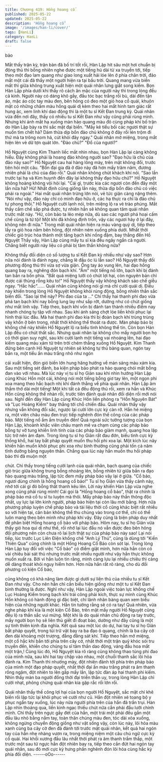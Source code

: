 ```yaml
---
title: Chương 419: Hồng hoang cổ
published: 2025-05-22
updated: 2025-05-22
description: 'Hồng hoang cổ'
image: '/images/han-li/cover/'
tags: [HanLi]
category: HanLi
draft: false
---
```


bảo

Mắt thấy trận kỳ, trận bàn đã bố trí tốt rồi, Hàn Lập hít sâu một hơi
chuẩn bị động thủ thì bỗng nhiên nghe được một tiếng hú dài từ
xa truyền tới, tiếp theo một đạo lam quang như giao long xuất hải
lóe lên ở phía chân trời, đảo mắt một cái đã thấy một người hiện
ra tại bầu trời.
Quang mang vừa biến mất thì giữa không trung xuất hiện một
quái nhân lưng giắt song kiếm.
Bọn Hàn Lập phía dưới khi thấy rõ cách ăn mặc của người này
thì trong lòng đều cả kinh.
Người này có dáng khô gầy, đầu tóc bạc trắng rối bù, dài đến tận
áo, mặc áo cộc tay màu đen, bên hông có đeo một giỏ hoa cổ
quái, khuôn mặt có những chấm màu hồng quái dị kèm theo hai
mắt hình tam giác rất hung ác, xem linh khí dao động thì là một tu
sĩ Kết Đan trung kỳ.
Quái nhân vừa đến nơi đây, thấy có nhiều tu sĩ Kết Đan như vậy
cũng phải rùng mình. Nhưng khi ánh mắt hạ xuống màn hào
quang màu đỏ cùng pháp khí bố trận do Hàn Lập bày ra thì sắc
mặt đại biến.
"Mấy kẻ tiểu bối các ngươi thật sự muốn tìm chết hả? Dám thừa
dịp bổn đảo chủ không ở đây rồi lén trộm đi thứ mà ta trông nom
hả, cút khỏi đây ngay." Quái nhân mở miệng, trong mắt hiện lên
vẻ dữ tợn quát lớn.
"Đảo chủ?"
"Đồ của ngươi?"

Hồ Nguyệt cùng Kim Thanh liếc mắt nhìn nhau, bọn Hàn Lập lại
càng không hiểu.
Đây không phải là hoang đảo không người sao?
"Đạo hữu là chủ của đảo này sao?" Hồ Nguyệt cau hai hàng lông
mày, trên mặt không đổi, trước tiên hỏi một câu.
"Bổn đại gia đã ở đảo này đã hơn mấy trăm năm, đương nhiên
phải là chủ của đảo rồi." Quái nhân không chút khách khí nói.
"Sao lần trước tại hạ và Kim huynh đến đây lại không thấy đạo
hữu chứ?" Hồ Nguyệt không hoảng không vội hỏi lại.
"Cái gì, trước kia các ngươi còn đến đây một lần nữa hả? Hừ!
Nhất định cũng giống lần này, thừa dịp bổn đảo chủ có việc phải
ra ngoài." Hai mắt quái nhân trừng lớn nói, vẻ tức giận càng nặng
thêm.
"Nói như vậy, đảo này chỉ có mình đạo hữu ở, các hạ thực ra chỉ
là đảo chủ tự phong thôi." Hồ Nguyệt cười lạnh nói, trên miệng lộ
ra vẻ trào phúng.
Mắt thấy cấm chế sắp phá được, tự nhiên hắn sẽ không quan tâm
quái nhân trước mắt này.
"Hừ, còn bảo ta lẻo mép nữa, dù sao các ngươi phá hoại cấm chế
cũng là tử tội! Một khi đã không định trốn, vậy các ngươi hãy ở lại
đây, không nên đi nữa." Trong mắt quái nhân hiện ra màu vàng
quỷ dị, tiếp theo lấy ra giỏ hoa nằm bên hông, đột nhiên ném
xuống phía dưới.
Mhất thời chiếc giỏ trúc hóa thành một tầng bạch khí nồng đậm,
bay thẳng đến Hồ Nguyệt
Thấy vậy, Hàn Lập cùng mấy tu sĩ kia đều ngây ngẩn cả người.
Chẳng biết người này liệu có phải bị tâm thần không nữa?

Không thấy đối diện có số lượng tu sĩ Kết Đan kỳ nhiều như vậy
sao? Hơn nữa nói đánh là đánh ngay, chẳng lẽ đầu óc lú lẫn sao?
Hồ Nguyệt thấy đối phương động thủ thì vừa sợ vừa giận. Ống
tay áo vung lên, hai đạo hồng quang bay ra, nghêng đón bạch
khí.
"Ầm" một tiếng nổ lớn, bạch khí bị đánh tan bắn ra bốn phía.
"Bất quá miệng lưỡi có chút lợi hại, còn nguyên bản chỉ được cái
thùng rỗng kêu to!" Hồ Nguyệt thấy vậy không khách sáo chế giễu
ngay.
"Hắc hắc"……
Quái nhân cũng không nói gì mà chỉ cười quái dị. Điều này khiến
trong lòng Hồ Nguyệt không khỏi rúng động, bỗng nhiên thần sắc
biến đổi.
"Sao lại thế này? Phi đao của ta …"
Chỉ thấy hai thanh phi đao vừa phá tan bạch khí nay bỗng lung
lay như sắp rớt, dường như có chút giống như mất linh vậy.
Tiếp theo, bạch khí vốn bị đánh tan thành nhiều điểm nay nhanh
chóng tụ tập với nhau. Sau khi ánh sáng chợt lóe liền khôi phục
lại hình thái lúc đầu.
Mà hai thanh phi đao kia thì bị đoàn bạch khí trùng trùng vây khốn
ở bên trong, nhất thời không thể thoát ra được.
Màn pháp bảo bị khống chế này khiến Hồ Nguyệt lộ ra biểu tình
không thể tin. Còn bọn Hàn Lập đều có chút thất sắc.
Nhưng quái nhân lại không cho mấy người bọn họ có thời gian
suy nghĩ, sau khi cười lạnh một tiếng vai nhoáng lên, hai đạo
kiếm quang màu xám từ trên trời chém thẳng xuống Hồ Nguyệt.
Kim Thanh đứng bên cạnh Hồ Nguyệt tự nhiên sẽ không tự thủ
bàng quan, ngón tay bắn ra, một tiểu ấn màu trắng nhỏ như ngón

cái xuất hiện, đón gió biến lớn hung hăng hướng về màn sáng
màu xám kia.
Sau một tiếng sét đánh, ba kiện pháp bảo phát ra hào quang chói
mắt bỗng đan vào với nhau.
Mà lúc này vị tu sĩ họ Giản sau khi nhìn hướng Hàn Lập cùng
Khúc Hồn một cái, không nói một tiếng bỗng giơ tay lên, một ngọn
phi xoa mang theo hắc bạch nhị khí đánh thẳng về phía quái
nhân.
Hàn Lập âm thầm thở dài một tiếng!
Một khi tất cả đều động thủ rồi, xem ra hắn và Khúc Hồn cũng
không thể nhàn rỗi, trước tiên đánh quái nhân đối diện rồi mới nói
sau.
Nghĩ đến đây Hàn Lập cùng Khúc Hồn liền phóng ra "Hỗn Nguyên
Bát" và "Lục Hoàng Kiếm" bay thẳng tới chỗ chiến đấu.
Quái nhân thấy vậy nhưng vẫn không đổi sắc, ngược lại cười lớn
cực kỳ càn rỡ.
Hắn hé miệng ra, một viên châu màu đen trực tiếp nghênh đón
thế công của các pháp bảo.
Một tiếng nổ ầm ầm truyền đến!
Quá ngoài sức tưởng tượng của bọn Hàn Lập, khoảnh khắc viên
châu mạnh mẽ va chạm cùng các pháp bảo bỗng tự vỡ tung
khiến linh tính của các pháp bảo giảm mạnh, quang hoa lập tức
trở nên ảm đạm.
Trong lòng tu sĩ họ Giản rất đau đớn, biểu tình cực kỳ thống khổ,
hai tay bắt pháp quyết muốn thu hồi phi xoa lại.
Một kích lúc nãy khiến hắn muốn khôi phục phi xoa như bình
thường cũng phải tốn cả năm tĩnh dưỡng bằng nguyên thần.
Chẳng qua lúc này hắn muốn thu hồi pháp bảo thì đã muộn một

chút.
Chỉ thấy trong tiếng cười lạnh của quái nhân, bạch quang của
chiếc giỏ trúc giữa không trung bỗng nhoáng lên, bỗng nhiên từ
giữa bắn ra đạo hào quang màu trắng, lập tức đem mấy pháp bảo
vây lại ở giữa.
"Cổ bảo, ngươi dùng chính là hồng hoang cổ bảo!" Tu sĩ họ Giản
vừa thấy cảnh này, nhớ tới cái gì đó bỗng thất thanh kêu lên.
Lời này khiến Hàn Lập vừa nghe xong cũng phải rùng mình!
Cái gọi là "Hồng hoang cổ bảo", thật ra chính là pháp bảo mà cổ
tu sĩ tu luyện mà thôi. Mấy pháp bảo này thần thông độc nhất, uy
lực lại lớn kinh người, pháp bảo hiện tại còn lâu mới bằng.
Hơn nữa phương pháp luyện chế pháp bảo và tài liệu thời cổ
cũng khác biệt rất nhiều so với hiện tại, căn bản không thể thu
chúng vào trong cơ thể, chỉ có thể luôn mang theo bên mình như
pháp khí vậy.
Đây cũng là biện pháp duy nhất để phân biệt Hồng hoang cổ bảo
với pháp bảo.
Hôm nay, tu sĩ họ Giản vừa thấy giỏ hoa quỉ dị như thế, rồi nhớ lại
lúc đầu nó vẫn được đeo bên hông đối phương nên còn chưa rõ
lai lịch thật sự của pháp bảo này sao!
Lại nói tiếp, lúc trước Lục Liên Điện khống chế "Anh Lý Thú",
cũng là dùng tới "Kiền Thiên Qua" cũng chính là một Hồng Hoang
Cổ Bảo còn sót lại.
Trong lòng Hàn Lập tuy đối với việc "Cổ bảo" có điểm giật mình,
hơn nữa hắn còn có vài chiêu bài sát thủ nhưng trước mắt nhiều
người như vậy hắn thực không muốn xuất ra.
Bởi vì hắn luôn tin rằng, mình càng lưu lại nhiều chiêu thì càng dễ
dàng thoát khỏi nguy hiểm hơn.
Hơn nữa hắn rất rõ ràng, cho dù đối phương có kiện Cổ bảo,

cũng không có khả năng làm được gì dưới sự liên thủ của nhiều
tu sĩ Kết Đan như vậy.
Cho nên hắn chỉ cần biểu hiện giống như một tu sĩ Kết Đan bình
thường là được.
Nghĩ như vậy, Hàn Lập ngoài việc toàn lực khống chế Lục Hoàng
Kiếm trong bạch khí trái công phải kích, thực sự mình cùng Khúc
Hồn không có hành động gì đặc biệt, chỉ lãnh nhãn bàng quan
xem biểu hiện của những người khác.
Hắn tin tưởng rằng sẽ có ra tay!
Quả nhiên, vừa nghe pháp khí kia là một kiện Cổ Bảo, trên mặt
mấy người Hồ Nguyệt cũng đều lộ ra thần sắc vui mừng. Một khi
là do quái nhân chủ động ra tay trước, mấy người bọn họ sẽ liên
thủ giết đi đoạt bảo, dường như đây cũng là một sự tình thiên
kinh địa nghĩa.
Kết quả sau một lúc do dự, hai tay tu sĩ họ Giản bắt pháp quyết,
trong túi trữ vật bay ra ba đạo ô quang, chính là ba cây cờ đen dài
khoảng một trượng, đằng đằng sát khí.
Tiếp theo hắn mở miệng, một cổ hắc khí bắn tới phía trên cây cờ,
nhất thời một trận quỷ khóc sói tru truyền đến, khiến cho chúng tu
sĩ tâm thần dao động, váng đầu hoa mắt một trận,!
Cùng lúc đó, Hồ Nguyệt kia rõ ràng cũng không thao túng phi đao
của mình nữa, sau khi hai tay chập vào nhau, một chuỗi thanh
sắc lôi hỏa đánh ra.
Kim Thanh thì nhướng mày, đột nhiên đánh tới phía trên pháp
bảo của mình một đạo pháp quyết, nhất thời đại ấn màu trắng
phát ra âm thanh rồng ngâm, đột nhiên to lên gấp mấy lần, lập tức
đàn áp hai thanh phi kiếm.
Nhìn thấy màn ba người đồng thời đại triển thần uy, trong lòng
Hàn Lập chỉ cười nhạt, phỏng chừng quái nhân kia gặp rắc rối lớn
rồi.

Quái nhân thấy thế công lợi hại của bọn người Hồ Nguyệt, sắc
mặt chỉ khẽ biến rồi lập tức lại khôi phục vẻ cười như cũ.
Hắn đột nhiên xé toang bộ y phục ngắn tay xuống, lúc này nửa
người phía trên của hắn đã trần trụi.
Hàn Lập nhìn thoáng qua, liền kinh ngạc thiếu chút nữa cắn phải
đầu lưỡi chính mình.
Chỉ thấy trên ngực gầy đét của hắn, một trái một phải đều gắn
một đầu lâu nhỏ bằng nắm tay, toàn thân chúng màu đen, tóc dài
xỏa xuống, không ngừng chuyển động giống như vật sống vậy,
còn lúc này, lôi hỏa màu xanh cùng ba cây cờ đen đã đánh tới
trước mặt quái nhân, kết quả hai ngón tay của hắn nhẹ nhàng
vươn ra, trong miệng niệm một câu chú ngữ cực kỳ cổ quái.
Hai khối xương đầu lâu nhất thời phát ra âm thanh trầm thấp, một
trước một sau từ ngực hắn đột nhiên bay ra, tiếp theo cắn đứt hai
ngón tay quái nhân, sau đó mới cực kỳ hưng phấn nghênh đón lôi
hỏa cùng hắc kỳ phía đối diện.
------oOo------
